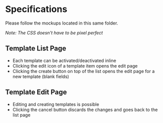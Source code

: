 # Specifications

Please follow the mockups located in this same folder.

_Note: The CSS doesn't have to be pixel perfect_

## Template List Page

-   Each template can be activated/deactivated inline
-   Clicking the edit icon of a template item opens the edit page
-   Clicking the create button on top of the list opens the edit page for a new template (blank fields)

## Template Edit Page

-   Editing and creating templates is possible
-   Clicking the cancel button discards the changes and goes back to the list page
